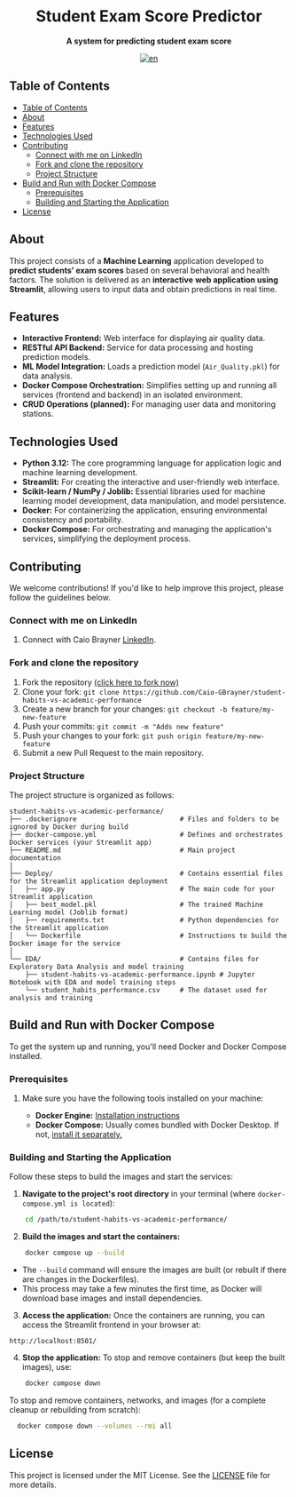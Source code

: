 <div align="center">

<h1 align="center">Student Exam Score Predictor</h1>

<p align="center">
    <strong>A system for predicting student exam score</strong>
</p>

[![en](https://img.shields.io/badge/lang-en-red.svg)](./README.md)

</div>

## Table of Contents

- [Table of Contents](#table-of-contents)
- [About](#about)
- [Features](#features)
- [Technologies Used](#technologies-used)
- [Contributing](#contributing)
  - [Connect with me on LinkedIn](#connect-with-me-on-linkedin)
  - [Fork and clone the repository](#fork-and-clone-the-repository)
  - [Project Structure](#project-structure)
- [Build and Run with Docker Compose](#build-and-run-with-docker-compose)
  - [Prerequisites](#prerequisites)
  - [Building and Starting the Application](#building-and-starting-the-application)
- [License](#license)

## About
This project consists of a **Machine Learning** application developed to **predict students’ exam scores** based on several behavioral and health factors. The solution is delivered as an **interactive** **web application using Streamlit**, allowing users to input data and obtain predictions in real time.

## Features

- **Interactive Frontend:** Web interface for displaying air quality data.
- **RESTful API Backend:** Service for data processing and hosting prediction models.
- **ML Model Integration:** Loads a prediction model (`Air_Quality.pkl`) for data analysis.
- **Docker Compose Orchestration:** Simplifies setting up and running all services (frontend and backend) in an isolated environment.
- **CRUD Operations (planned):** For managing user data and monitoring stations.

## Technologies Used

- **Python 3.12:** The core programming language for application logic and machine learning development.
- **Streamlit:** For creating the interactive and user-friendly web interface.
- **Scikit-learn / NumPy / Joblib:** Essential libraries used for machine learning model development, data manipulation, and model persistence.
- **Docker:** For containerizing the application, ensuring environmental consistency and portability.
- **Docker Compose:** For orchestrating and managing the application's services, simplifying the deployment process.

## Contributing
We welcome contributions! If you'd like to help improve this project, please follow the guidelines below.

### Connect with me on LinkedIn

1. Connect with Caio Brayner [LinkedIn](https://www.linkedin.com/in/caiogomesbrayner).

### Fork and clone the repository

1. Fork the repository [(click here to fork now)](https://github.com/Caio-GBrayner/student-habits-vs-academic-performance)
2. Clone your fork: `git clone https://github.com/Caio-GBrayner/student-habits-vs-academic-performance`
3. Create a new branch for your changes: `git checkout -b feature/my-new-feature`
4. Push your commits: `git commit -m "Adds new feature"`
5. Push your changes to your fork: `git push origin feature/my-new-feature`
6. Submit a new Pull Request to the main repository.

### Project Structure
The project structure is organized as follows:
```
student-habits-vs-academic-performance/
├── .dockerignore                          # Files and folders to be ignored by Docker during build
├── docker-compose.yml                     # Defines and orchestrates Docker services (your Streamlit app)
├── README.md                              # Main project documentation
│
├── Deploy/                                # Contains essential files for the Streamlit application deployment
│   ├── app.py                             # The main code for your Streamlit application
│   ├── best_model.pkl                     # The trained Machine Learning model (Joblib format)
│   ├── requirements.txt                   # Python dependencies for the Streamlit application
│   └── Dockerfile                         # Instructions to build the Docker image for the service
│
└── EDA/                                   # Contains files for Exploratory Data Analysis and model training
    ├── student-habits-vs-academic-performance.ipynb # Jupyter Notebook with EDA and model training steps
    └── student_habits_performance.csv     # The dataset used for analysis and training

```
## Build and Run with Docker Compose

To get the system up and running, you'll need Docker and Docker Compose installed.

### Prerequisites

1. Make sure you have the following tools installed on your machine:

    - **Docker Engine:** [Installation instructions](https://docs.docker.com/engine/install/)
    - **Docker Compose:** Usually comes bundled with Docker Desktop. If not, [install it separately.](https://docs.docker.com/compose/install/)

### Building and Starting the Application
Follow these steps to build the images and start the services:

1. **Navigate to the project's root directory** in your terminal (where `docker-compose.yml is located`):

```bash
    cd /path/to/student-habits-vs-academic-performance/
```
2. **Build the images and start the containers:**

```bash
    docker compose up --build
```
- The `--build` command will ensure the images are built (or rebuilt if there are changes in the Dockerfiles).
- This process may take a few minutes the first time, as Docker will download base images and install dependencies.

3. **Access the application:**
Once the containers are running, you can access the Streamlit frontend in your browser at:

`http://localhost:8501/`

4. **Stop the application:**
To stop and remove containers (but keep the built images), use:

```bash
    docker compose down 
```
To stop and remove containers, networks, and images (for a complete cleanup or rebuilding from scratch):

```bash
  docker compose down --volumes --rmi all  
```

## License

This project is licensed under the MIT License. See the [LICENSE](./LICENSE) file for more details.